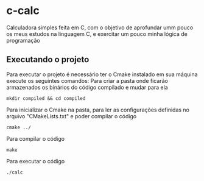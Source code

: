 # c-calc
Calculadora simples feita em C, com o objetivo de aprofundar umm pouco os meus estudos na linguagem C, e exercitar um pouco minha lógica de programação

## Executando o projeto
Para executar o projeto é necessário ter o Cmake instalado em sua máquina execute os seguintes comandos:
Para criar a pasta onde ficarão armazenados os binários do código compilado e mudar para ela
```
mkdir compiled && cd compiled
```
Para inicializar o Cmake na pasta, para ler as configurações definidas no arquivo "CMakeLists.txt" e poder compilar o código
```
cmake ../
```
Para compilar o código
```
make
```
Para executar o código
```
./calc
```
